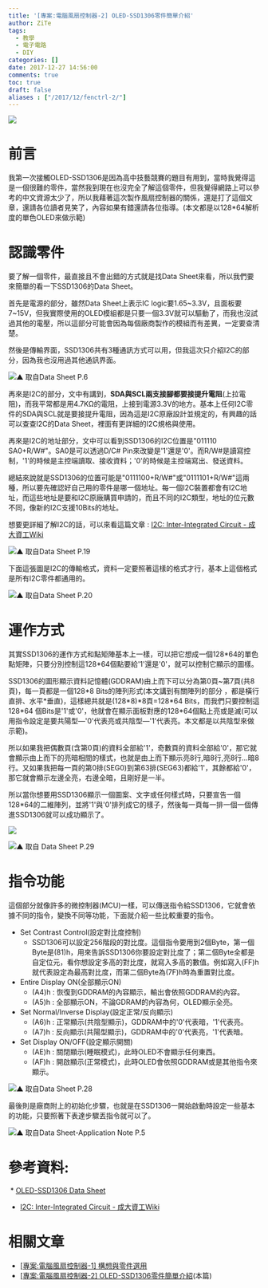 ```yaml
---
title: '[專案:電腦風扇控制器-2] OLED-SSD1306零件簡單介紹'
author: ZiTe
tags:
  - 教學
  - 電子電路
  - DIY
categories: []
date: 2017-12-27 14:56:00
comments: true
toc: true
draft: false
aliases : ["/2017/12/fenctrl-2/"]
---
```

![](https://1.bp.blogspot.com/-HdFGyfRgpCI/XqUx46khu6I/AAAAAAAACIE/ODfjLdGcWiATpEiAIsihhjISX9eLH2eiQCPcBGAsYHg/s320/DSC_0357.JPG)

# 前言

我第一次接觸OLED-SSD1306是因為高中技藝競賽的題目有用到，當時我覺得這是一個很難的零件，當然我到現在也沒完全了解這個零件，但我覺得網路上可以參考的中文資源太少了，所以我藉著這次製作風扇控制器的關係，還是打了這個文章，還請各位讀者見笑了，內容如果有錯還請各位指導。(本文都是以128\*64解析度的單色OLED來做示範)

<!--more-->

# 認識零件

要了解一個零件，最直接且不會出錯的方式就是找Data Sheet來看，所以我們要來簡單的看一下SSD1306的Data Sheet。

首先是電源的部分，雖然Data Sheet上表示IC logic要1.65~3.3V，且面板要7~15V，但我實際使用的OLED模組都是只要一個3.3V就可以驅動了，而我也沒試過其他的電壓，所以這部分可能會因為每個廠商製作的模組而有差異，一定要查清楚。

然後是傳輸界面，SSD1306共有3種通訊方式可以用，但我這次只介紹I2C的部分，因為我也沒用過其他通訊界面。

![▲ 取自Data Sheet P.6](https://1.bp.blogspot.com/-Vus4lU_2mhk/XqUx4xe6ziI/AAAAAAAACIE/FB4mCvhqngsyGbj77PZO6TSaGucYuMIBQCPcBGAsYHg/s1600/OLED-Power.png)

再來是I2C的部分，文中有講到，**SDA與SCL兩支接腳都要接提升電阻**(上拉電阻)，而我平常都是用4.7KΩ的電阻，上接到電源3.3V的地方。基本上任何I2C零件的SDA與SCL就是要接提升電阻，因為這是I2C原廠設計並規定的，有興趣的話可以查查I2C的Data Sheet，裡面有更詳細的I2C規格與使用。

再來是I2C的地址部分，文中可以看到SSD1306的I2C位置是"011110 SA0+R/W#"。SA0是可以透過D/C# Pin來改變是'1'還是'0'。而R/W#是讀寫控制，'1'的時候是主控端讀取、接收資料；'0'的時候是主控端寫出、發送資料。

總結來說就是SSD1306的位置可能是"0111100+R/W#"或"0111101+R/W#"這兩種，所以要先確認好自己用的零件是哪一個地址。每一個I2C裝置都會有I2C地址，而這些地址是要和I2C原廠購買申請的，而且不同的I2C類型，地址的位元數不同，像新的I2C支援10Bits的地址。

想要更詳細了解I2C的話，可以來看這篇文章 : [I2C: Inter-Integrated Circuit - 成大資工Wiki](http://wiki.csie.ncku.edu.tw/embedded/I2C)

![▲ 取自Data Sheet P.19](https://1.bp.blogspot.com/-aPxLHDc29VY/XqUx4__yVjI/AAAAAAAACIE/CDWH3Y0kDqs04nUPtC-idcvPuOti75mewCPcBGAsYHg/s1600/I2C%25E8%25A6%258F%25E6%25A0%25BC.jpg)

下面這張圖是I2C的傳輸格式，資料一定要照著這樣的格式才行，基本上這個格式是所有I2C零件都通用的。

![▲ 取自Data Sheet P.20](https://1.bp.blogspot.com/-VWS0UUarM2E/XqUx43tkwGI/AAAAAAAACIE/RitqiAn7N1A-5q4ujK2_kyd5ieRKnaZEwCPcBGAsYHg/s1600/I2C%25E5%2582%25B3%25E8%25BC%25B8%25E8%25A6%258F%25E6%25A0%25BC.jpg)

# 運作方式

其實SSD1306的運作方式和點矩陣基本上一樣，可以把它想成一個128\*64的單色點矩陣，只要分別控制這128\*64個點要給'1'還是'0'，就可以控制它顯示的圖樣。

SSD1306的圖形顯示資料記憶體(GDDRAM)由上而下可以分為第0頁~第7頁(共8頁)，每一頁都是一個128\*8 Bits的陣列形式(本文講到有關陣列的部分 ，都是橫行直排、水平\*垂直)，這樣總共就是(128\*8)\*8頁=128\*64 Bits，而我們只要控制這128\*64 個Bits是'1'或'0'，他就會在顯示面板對應的128\*64個點上亮或是滅(可以用指令設定是要共陽型—'0'代表亮或共陰型—'1'代表亮。本文都是以共陰型來做示範)。

所以如果我把偶數頁(含第0頁)的資料全部給'1'，奇數頁的資料全部給'0'，那它就會顯示由上而下的亮暗相間的樣式，也就是由上而下顯示亮8行,暗8行,亮8行...暗8行。又如果我把每一頁的第0排(SEG0)到第63排(SEG63)都給'1'，其餘都給'0'，那它就會顯示左邊全亮，右邊全暗，且剛好是一半。

所以當你想要用SSD1306顯示一個圖案、文字或任何樣式時，只要宣告一個128\*64的二維陣列，並將'1'與'0'排列成它的樣子，然後每一頁每一排一個一個傳進SSD1306就可以成功顯示了。

![](https://1.bp.blogspot.com/-NRn-OHJHdSQ/XqUx4-u_VKI/AAAAAAAACIE/GtLeVmPX3qgexfVkEaD90B_q6EFENi_VQCPcBGAsYHg/s1600/OLED-Page-1.png)

![▲ 取自 Data Sheet P.29](https://1.bp.blogspot.com/-qyutGh_tkdE/XqUx4wtzecI/AAAAAAAACIE/LFob3m3Xn0Evd2_DM3MLQHg_VmtapLz5QCPcBGAsYHg/s1600/OLED-Page-2.png)

# 指令功能

這個部分就像許多的微控制器(MCU)一樣，可以傳送指令給SSD1306，它就會依據不同的指令，變換不同等功能，下面就介紹一些比較重要的指令。

* Set Contrast Control(設定對比度控制)
  * SSD1306可以設定256階段的對比度。這個指令要用到2個Byte，第一個Byte是(81)h，用來告訴SSD1306你要設定對比度了；第二個Byte全都是自定位元，看你想設定多高的對比度，就寫入多高的數值。例如寫入(FF)h就代表設定為最高對比度，而第二個Byte為(7F)h時為重置對比度。
* Entire Display ON(全部顯示ON)
  * (A4)h : 恢復到GDDRAM的內容顯示，輸出會依照GDDRAM的內容。
  * (A5)h : 全部顯示ON，不論GDRAM的內容為何，OLED顯示全亮。
* Set Normal/Inverse Display(設定正常/反向顯示)
  * (A6)h : 正常顯示(共陰型顯示)，GDDRAM中的'0'代表暗，'1'代表亮。
  * (A7)h : 反向顯示(共陽型顯示)，GDDRAM中的'0'代表亮，'1'代表暗。
* Set Display ON/OFF(設定顯示開關)
  * (AE)h : 關閉顯示(睡眠模式)，此時OLED不會顯示任何東西。
  * (AF)h : 開啟顯示(正常模式)，此時OLED會依照GDDRAM或是其他指令來顯示。

![▲ 取自Data Sheet P.28](https://1.bp.blogspot.com/-4-fpQZQO2fo/XqUx42TnoyI/AAAAAAAACIE/Iz3q3W1GH9UW_RWO8Ue1Dc6S23H8wSBKQCPcBGAsYHg/s1600/OLED-Command.png)

最後則是廠商附上的初始化步驟，也就是在SSD1306一開始啟動時設定一些基本的功能，只要照著下表達步驟丟指令就可以了。

![▲ 取自Data Sheet-Application Note P.5](https://1.bp.blogspot.com/-1wjmZn1XG6s/XqUx4z8hZLI/AAAAAAAACIE/qBHTNl5xcbYq5r9hybfM5IXQO2DvnHDVgCPcBGAsYHg/s1600/OLED-In.png)


# 參考資料: 

 * [OLED-SSD1306 Data Sheet](https://www.google.com.tw/url?sa=t&rct=j&q=&esrc=s&source=web&cd=1&ved=0ahUKEwiRquzen9vXAhXGkZQKHacKC8YQFgglMAA&url=https%3A%2F%2Fcdn-shop.adafruit.com%2Fdatasheets%2FSSD1306.pdf&usg=AOvVaw295piYr-tzt5CnBsNVzI7X)
 * [I2C: Inter-Integrated Circuit - 成大資工Wiki](http://wiki.csie.ncku.edu.tw/embedded/I2C)

# 相關文章

* [\[專案:電腦風扇控制器-1\] 構想與零件選用](/posts/fenctrl-1/)
* [\[專案:電腦風扇控制器-2\] OLED-SSD1306零件簡單介紹](/posts/fenctrl-2/)(本篇)
